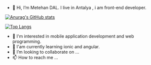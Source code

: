 - 👋 Hi, I’m Metehan DAL. I live in Antalya , i am front-end developer.

[![Anurag's GitHub stats](https://github-readme-stats.vercel.app/api?username=metehandal)](https://github.com/metehandal/github-readme-stats)

[![Top Langs](https://github-readme-stats.vercel.app/api/top-langs/?username=metehandal&layout=compact)](https://github.com/metehandal/github-readme-stats)

- 👀 I'm interested in mobile application development and web programming.
- 🌱 I'am currently learning ionic and angular.
- 💞️ I’m looking to collaborate on ...
- 📫 How to reach me ...

<!---
metehandal/metehandal is a ✨ special ✨ repository because its `README.md` (this file) appears on your GitHub profile.
You can click the Preview link to take a look at your changes.
--->
